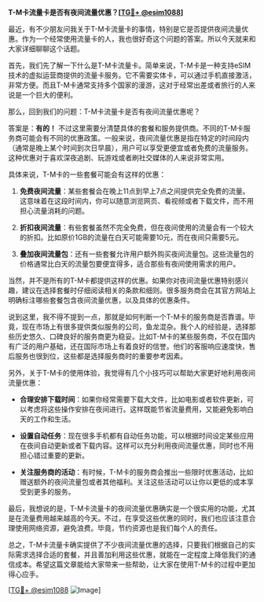 **T-M卡流量卡是否有夜间流量优惠？[[TG💪+ @esim1088](https://t.me/s/esim1088)]**

最近，有不少朋友问我关于T-M卡流量卡的事情，特别是它是否提供夜间流量优惠。作为一个经常使用流量卡的人，我也很好奇这个问题的答案。所以今天就来和大家详细聊聊这个话题。

首先，我们先了解一下什么是T-M卡流量卡。简单来说，T-M卡是一种支持eSIM技术的虚拟运营商提供的流量卡服务。它不需要实体卡，可以通过手机直接激活，非常方便。而且T-M卡通常支持多个国家的漫游，这对于经常出差或者旅行的人来说是一个巨大的便利。

那么，回到我们的问题：T-M卡流量卡是否有夜间流量优惠呢？

答案是：**有的！** 不过这里需要分清楚具体的套餐和服务提供商。不同的T-M卡服务商可能会有不同的优惠政策。一般来说，夜间流量优惠是指在特定的时间段内（通常是晚上某个时间到次日早晨），用户可以享受更便宜或者免费的流量服务。这种优惠对于喜欢深夜追剧、玩游戏或者刷社交媒体的人来说非常实用。

具体来说，T-M卡的一些套餐可能会有这样的优惠：

1. **免费夜间流量**：某些套餐会在晚上11点到早上7点之间提供完全免费的流量。这意味着在这段时间内，你可以随意浏览网页、看视频或者下载文件，而不用担心流量消耗的问题。

2. **折扣夜间流量**：有些套餐虽然不完全免费，但在夜间使用的流量会有一个较大的折扣。比如原价1GB的流量在白天可能需要10元，而在夜间只需要5元。

3. **叠加夜间流量包**：还有一些套餐允许用户额外购买夜间流量包。这些流量包的价格通常比白天的流量包要便宜得多，适合那些有夜间使用需求的用户。

当然，并不是所有的T-M卡都提供这样的优惠。如果你对夜间流量优惠特别感兴趣，建议在选择套餐时仔细阅读相关的条款和细则。很多服务商会在其官方网站上明确标注哪些套餐包含夜间流量优惠，以及具体的优惠条件。

说到这里，我不得不提到一点，那就是如何判断一个T-M卡的服务商是否靠谱。毕竟，现在市场上有很多提供类似服务的公司，鱼龙混杂。我个人的经验是，选择那些历史悠久、口碑良好的服务商更为稳妥。比如T-M卡的某些服务商，不仅在国内有广泛的用户基础，还在国际市场上有着良好的信誉。他们的客服响应速度快，售后服务也很到位，这些都是选择服务商时的重要参考因素。

另外，关于T-M卡的使用体验，我觉得有几个小技巧可以帮助大家更好地利用夜间流量优惠：

- **合理安排下载时间**：如果你经常需要下载大文件，比如电影或者软件更新，可以考虑将这些操作安排在夜间进行。这样既能节省流量费用，又能避免影响白天的工作和生活。
  
- **设置自动任务**：现在很多手机都有自动任务功能，可以根据时间设定某些应用在夜间自动更新或者下载内容。这样可以充分利用夜间流量优惠，同时也不用担心错过重要的更新。

- **关注服务商的活动**：有时候，T-M卡的服务商会推出一些限时优惠活动，比如赠送额外的夜间流量包或者其他福利。关注这些活动可以让你以更低的成本享受到更多的服务。

最后，我想说的是，T-M卡流量卡的夜间流量优惠确实是一个很实用的功能，尤其是在流量费用越来越高的今天。不过，在享受这些优惠的同时，我们也应该注意合理使用网络资源，避免浪费。毕竟，节约资源也是我们每个人的责任。

总之，T-M卡流量卡确实提供了不少夜间流量优惠的选择，只要我们根据自己的实际需求选择合适的套餐，并且善加利用这些优惠，就能在一定程度上降低我们的通信成本。希望这篇文章能给大家带来一些帮助，让大家在使用T-M卡的过程中更加得心应手。

[[TG💪+ @esim1088](https://t.me/s/esim1088) ![Image](https://i.postimg.cc/4NQfJmqS/Snipaste-2025-05-13-00-14-12.png)]